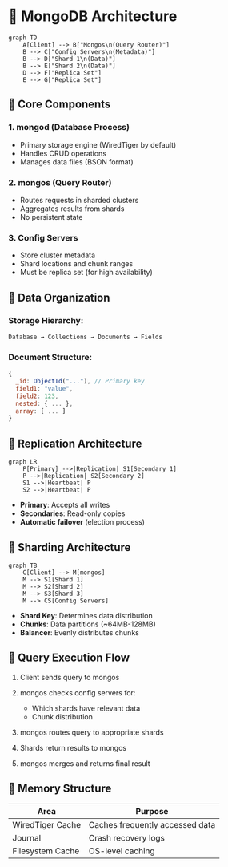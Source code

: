 

# 🍃 MongoDB Architecture

```mermaid
graph TD
    A[Client] --> B["Mongos\n(Query Router)"]
    B --> C["Config Servers\n(Metadata)"]
    B --> D["Shard 1\n(Data)"]
    B --> E["Shard 2\n(Data)"]
    D --> F["Replica Set"]
    E --> G["Replica Set"]
```

## 🔹 Core Components

### 1. **mongod** (Database Process)

* Primary storage engine (WiredTiger by default)
* Handles CRUD operations
* Manages data files (BSON format)

### 2. **mongos** (Query Router)

* Routes requests in sharded clusters
* Aggregates results from shards
* No persistent state

### 3. **Config Servers**

* Store cluster metadata
* Shard locations and chunk ranges
* Must be replica set (for high availability)

## 🔹 Data Organization

### Storage Hierarchy:

```
Database → Collections → Documents → Fields
```

### Document Structure:

```javascript
{
  _id: ObjectId("..."), // Primary key
  field1: "value",
  field2: 123,
  nested: { ... },
  array: [ ... ]
}
```

## 🔹 Replication Architecture

```mermaid
graph LR
    P[Primary] -->|Replication| S1[Secondary 1]
    P -->|Replication| S2[Secondary 2]
    S1 -->|Heartbeat| P
    S2 -->|Heartbeat| P
```

* **Primary**: Accepts all writes
* **Secondaries**: Read-only copies
* **Automatic failover** (election process)

## 🔹 Sharding Architecture

```mermaid
graph TB
    C[Client] --> M[mongos]
    M --> S1[Shard 1]
    M --> S2[Shard 2]
    M --> S3[Shard 3]
    M --> CS[Config Servers]
```

* **Shard Key**: Determines data distribution
* **Chunks**: Data partitions (\~64MB-128MB)
* **Balancer**: Evenly distributes chunks

## 🔹 Query Execution Flow

1. Client sends query to mongos
2. mongos checks config servers for:

   * Which shards have relevant data
   * Chunk distribution
3. mongos routes query to appropriate shards
4. Shards return results to mongos
5. mongos merges and returns final result

## 🔹 Memory Structure

| Area             | Purpose                         |
| ---------------- | ------------------------------- |
| WiredTiger Cache | Caches frequently accessed data |
| Journal          | Crash recovery logs             |
| Filesystem Cache | OS-level caching                |

